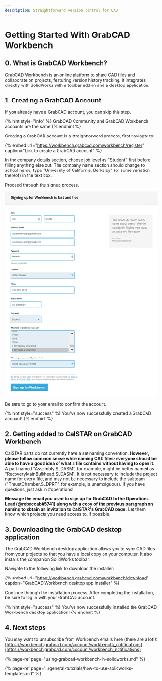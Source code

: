 ```yaml
---
description: Straightforward version control for CAD
---
```


# Getting Started With GrabCAD Workbench

## 0. What is GrabCAD Workbench?

GrabCAD Workbench is an online platform to share CAD files and collaborate on projects, featuring version history tracking. It integrates directly with SolidWorks with a toolbar add-in and a desktop application.

## 1. Creating a GrabCAD Account

If you already have a GrabCAD account, you can skip this step.

{% hint style="info" %}
GrabCAD Community and GrabCAD Workbench accounts are the same
{% endhint %}

Creating a GrabCAD account is a straightforward process, first naviagte to:

{% embed url="https://workbench.grabcad.com/workbench/register" caption="Link to create a GrabCAD account" %}

In the company details section, choose job level as "Student" first before filling anything else out. The company name section should change to school name; type "University of California, Berkeley" \(or some variation thereof\) in the text box.

Proceed through the signup process.

![Completed signup page](../../.gitbook/assets/grabcad-account-creation.PNG)

Be sure to go to your email to confirm the account.

{% hint style="success" %}
You've now successfully created a GrabCAD account!
{% endhint %}

## 2. Getting added to CalSTAR on GrabCAD Workbench

CalSTAR parts do not currently have a set naming convention. **However, please follow common sense while naming CAD files; everyone should be able to have a good idea of what a file contains without having to open it.** A part named "Assembly.SLDASM", for example, might be better named as "RecoveryMainBulkhead.SLDASM". It is not necessary to include the project name for every file, and may not be necessary to include the subteam \("ThrustChamber.SLDPRT", for example, is unambiguous\). If you have questions, just ask in \#operations!

**Message the email you used to sign up for GrabCAD to the Operations Lead \(@rebeccab\#5741\) along with a copy of the previous paragraph on naming to obtain an invitation to CalSTAR's GrabCAD page.** Let them know which projects you need access to, if possible.

## 3. Downloading the GrabCAD desktop application

The GrabCAD Workbench desktop application allows you to sync CAD files from your projects so that you have a local copy on your computer. It also installs the companion SolidWorks toolbar.

Navigate to the following link to download the installer:

{% embed url="https://workbench.grabcad.com/workbench/download" caption="GrabCAD Workbench desktop app installer" %}

Continue through the installation process. After completing the installation, be sure to log in with your GrabCAD account.

{% hint style="success" %}
You've now successfully installed the GrabCAD Workbench desktop application!
{% endhint %}

## 4. Next steps

You may want to unsubscribe from Workbench emails here \(there are a lot!\): [https://workbench.grabcad.com/account/workbench\_notifications](https://workbench.grabcad.com/account/workbench_notifications)

{% page-ref page="using-grabcad-workbench-in-solidworks.md" %}

{% page-ref page="../general-tutorials/how-to-use-solidworks-templates.md" %}

